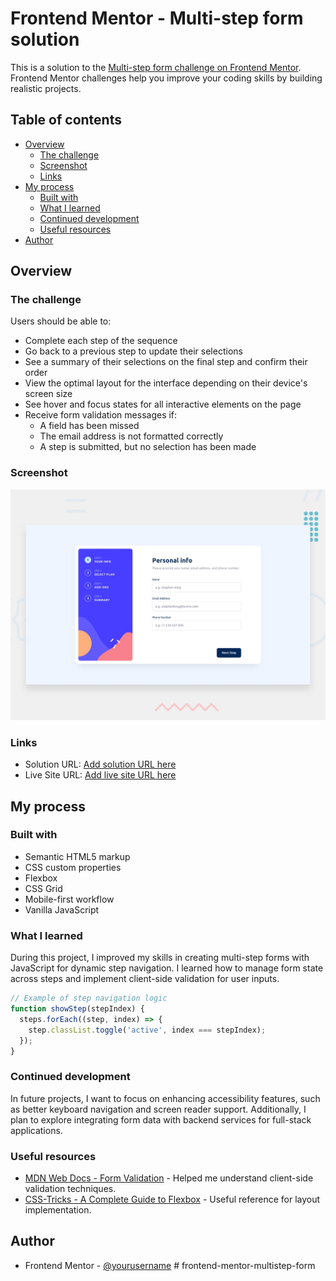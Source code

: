 # Frontend Mentor - Multi-step form solution

This is a solution to the [Multi-step form challenge on Frontend Mentor](https://www.frontendmentor.io/challenges/multistep-form-YVAnSdqQBJ). Frontend Mentor challenges help you improve your coding skills by building realistic projects.

## Table of contents

- [Overview](#overview)
  - [The challenge](#the-challenge)
  - [Screenshot](#screenshot)
  - [Links](#links)
- [My process](#my-process)
  - [Built with](#built-with)
  - [What I learned](#what-i-learned)
  - [Continued development](#continued-development)
  - [Useful resources](#useful-resources)
- [Author](#author)

## Overview

### The challenge

Users should be able to:

- Complete each step of the sequence
- Go back to a previous step to update their selections
- See a summary of their selections on the final step and confirm their order
- View the optimal layout for the interface depending on their device's screen size
- See hover and focus states for all interactive elements on the page
- Receive form validation messages if:
  - A field has been missed
  - The email address is not formatted correctly
  - A step is submitted, but no selection has been made

### Screenshot

![](./preview.jpg)

### Links

- Solution URL: [Add solution URL here](https://your-solution-url.com)
- Live Site URL: [Add live site URL here](https://your-live-site-url.com)

## My process

### Built with

- Semantic HTML5 markup
- CSS custom properties
- Flexbox
- CSS Grid
- Mobile-first workflow
- Vanilla JavaScript

### What I learned

During this project, I improved my skills in creating multi-step forms with JavaScript for dynamic step navigation. I learned how to manage form state across steps and implement client-side validation for user inputs.

```js
// Example of step navigation logic
function showStep(stepIndex) {
  steps.forEach((step, index) => {
    step.classList.toggle('active', index === stepIndex);
  });
}
```

### Continued development

In future projects, I want to focus on enhancing accessibility features, such as better keyboard navigation and screen reader support. Additionally, I plan to explore integrating form data with backend services for full-stack applications.

### Useful resources

- [MDN Web Docs - Form Validation](https://developer.mozilla.org/en-US/docs/Learn/Forms/Form_validation) - Helped me understand client-side validation techniques.
- [CSS-Tricks - A Complete Guide to Flexbox](https://css-tricks.com/snippets/css/a-guide-to-flexbox/) - Useful reference for layout implementation.

## Author

- Frontend Mentor - [@yourusername](https://www.frontendmentor.io/profile/yourusername)
#   f r o n t e n d - m e n t o r - m u l t i s t e p - f o r m 
 
 